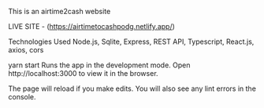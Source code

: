 This is an airtime2cash website

LIVE SITE - (https://airtimetocashpodg.netlify.app/)

Technologies Used Node.js, Sqlite, Express, REST API, Typescript, React.js, axios, cors

yarn start
Runs the app in the development mode.
Open http://localhost:3000 to view it in the browser.

The page will reload if you make edits.
You will also see any lint errors in the console.